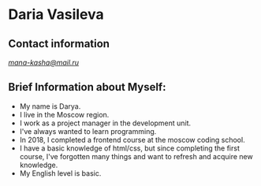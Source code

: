 # Daria Vasileva
## Contact information
*mana-kasha@mail.ru*
## Brief Information about Myself:
* My name is Darya.
* I live in the Moscow region.
* I work as a project manager in the development unit.
* I've always wanted to learn programming.
* In 2018, I completed a frontend course at the moscow coding school.
* I have a basic knowledge of html/css, but since completing the first course, I've forgotten many things and want to refresh and acquire new knowledge.
* My English level is basic.


